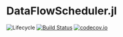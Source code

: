 # DataFlowScheduler.jl

![Lifecycle](https://img.shields.io/badge/lifecycle-experimental-orange.svg)<!--
![Lifecycle](https://img.shields.io/badge/lifecycle-maturing-blue.svg)
![Lifecycle](https://img.shields.io/badge/lifecycle-stable-green.svg)
![Lifecycle](https://img.shields.io/badge/lifecycle-retired-orange.svg)
![Lifecycle](https://img.shields.io/badge/lifecycle-archived-red.svg)
![Lifecycle](https://img.shields.io/badge/lifecycle-dormant-blue.svg) -->
[![Build Status](https://travis-ci.com/maltezfaria/DataFlowScheduler.jl.svg?branch=master)](https://travis-ci.com/maltezfaria/DataFlowScheduler.jl)
[![codecov.io](http://codecov.io/github/maltezfaria/DataFlowScheduler.jl/coverage.svg?branch=master)](http://codecov.io/github/maltezfaria/DataFlowScheduler.jl?branch=master)
